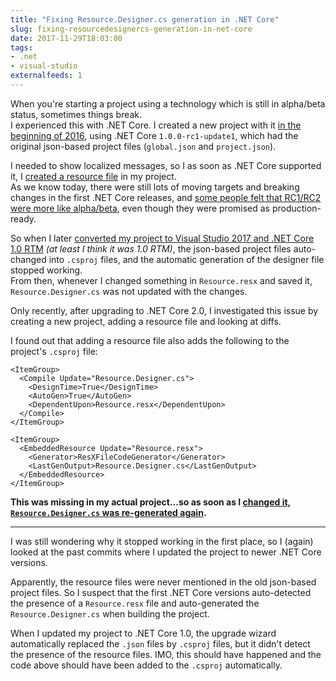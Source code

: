 ```yaml
---
title: "Fixing Resource.Designer.cs generation in .NET Core"
slug: fixing-resourcedesignercs-generation-in-net-core
date: 2017-11-29T18:03:00
tags:
- .net
- visual-studio
externalfeeds: 1
---
```


When you're starting a project using a technology which is still in alpha/beta status, sometimes things break.  
I experienced this with .NET Core. I created a new project with it [in the beginning of 2016](https://github.com/christianspecht/scm-backup/commit/3a91f6409f0cef7a3bd2c80cad389fa844b41e3c), using .NET Core `1.0.0-rc1-update1`, which had the original json-based project files (`global.json` and `project.json`).

I needed to show localized messages, so I as soon as .NET Core supported it, I [created a resource file](https://github.com/christianspecht/scm-backup/commit/ca9678d6befbd604b2247157033573a77150d451#diff-8cbb953e05086c518d25f1bdb5e129cb) in my project.  
As we know today, there were still lots of moving targets and breaking changes in the first .NET Core releases, and [some people felt that RC1/RC2 were more like alpha/beta](https://github.com/aspnet/Home/issues/1426), even though they were promised as production-ready.

So when I later [converted my project to Visual Studio 2017 and .NET Core 1.0 RTM](https://github.com/christianspecht/scm-backup/commit/c0fb6bf241c51d6f5ad84e2c5169c13106ed8c47) *(at least I think it was 1.0 RTM)*, the json-based project files auto-changed into `.csproj` files, and the automatic generation of the designer file stopped working.  
From then, whenever I changed something in `Resource.resx` and saved it,  `Resource.Designer.cs` was not updated with the changes.

Only recently, after upgrading to .NET Core 2.0, I investigated this issue by creating a new project, adding a resource file and looking at diffs.

I found out that adding a resource file also adds the following to the project's `.csproj` file:

	<ItemGroup>
	  <Compile Update="Resource.Designer.cs">
	    <DesignTime>True</DesignTime>
	    <AutoGen>True</AutoGen>
	    <DependentUpon>Resource.resx</DependentUpon>
	  </Compile>
	</ItemGroup>
	
	<ItemGroup>
	  <EmbeddedResource Update="Resource.resx">
	    <Generator>ResXFileCodeGenerator</Generator>
	    <LastGenOutput>Resource.Designer.cs</LastGenOutput>
	  </EmbeddedResource>
	</ItemGroup>

**This was missing in my actual project...so as soon as I [changed it, `Resource.Designer.cs` was re-generated again](https://github.com/christianspecht/scm-backup/commit/30f0d0c496d4c07c768faf0058dbdf3b198322fd).**

---

I was still wondering why it stopped working in the first place, so I (again) looked at the past commits where I updated the project to newer .NET Core versions.

Apparently, the resource files were never mentioned in the old json-based project files. So I suspect that the first .NET Core versions auto-detected the presence of a `Resource.resx` file and auto-generated the `Resource.Designer.cs` when building the project.

When I updated my project to .NET Core 1.0, the upgrade wizard automatically replaced the `.json` files by `.csproj` files, but it didn't detect the presence of the resource files. IMO, this should have happened and the code above should have been added to the `.csproj` automatically.
